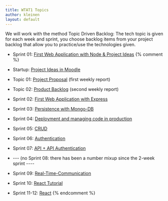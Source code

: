 ```yaml
---
title: WTAT1 Topics
author: kleinen
layout: default
---
```


We will work with the method Topic Driven Backlog: The tech topic is
given for each week and sprint, you choose backlog items from your
project backlog that allow you to practice/use the technologies given.

* Sprint 01: [First Web Application with Node & Project Ideas](topic-01-first-node-app)
{% comment %}
* Startup: [Project Ideas in Moodle](topic-00-project-ideas)
* Topic 01: [Project Proposal](topic-01-proposal) (first weekly report)
* Topic 02: [Product Backlog](topic-02-backlog) (second weekly report)

* Sprint 02: [First Web Application with Express](topic-04-first-express-app)
* Sprint 03:  [Persistence with Mongo-DB](topic-05-mongo)
* Sprint 04:  [Deployment and managing code in production](topic-06-deployment)
* Sprint 05: [CRUD](topic-07-crud)
* Sprint 06: [Authentication](topic-08-authentication)
* Sprint 07: [API + API Authentication](topic-09-api-jwt)
* --- (no Sprint 08: there has been a number mixup since the 2-week sprint ----
* Sprint 09: [Real-Time-Communication](sprint-09-12)
* Sprint 10: [React Tutorial](sprint-09-12)
* Sprint 11-12: [React](sprint-09-12)
{% endcomment %}

